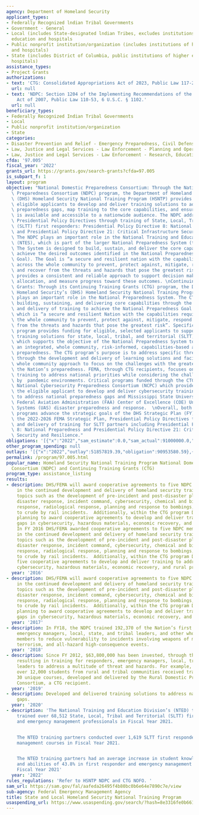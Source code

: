 ```yaml
---
agency: Department of Homeland Security
applicant_types:
- Federally Recognized lndian Tribal Governments
- Government - General
- Local (includes State-designated lndian Tribes, excludes institutions of higher
  education and hospitals
- Public nonprofit institution/organization (includes institutions of higher education
  and hospitals)
- State (includes District of Columbia, public institutions of higher education and
  hospitals)
assistance_types:
- Project Grants
authorizations:
- text: 'CTG: Consolidated Appropriations Act of 2023, Public Law 117-28.'
  url: null
- text: 'NDPC: Section 1204 of the Implementing Recommendations of the 9/11 Commission
    Act of 2007, Public Law 110-53, 6 U.S.C. § 1102.'
  url: null
beneficiary_types:
- Federally Recognized Indian Tribal Governments
- Local
- Public nonprofit institution/organization
- State
categories:
- Disaster Prevention and Relief - Emergency Preparedness, Civil Defense
- Law, Justice and Legal Services - Law Enforcement - Planning and Operations
- Law, Justice and Legal Services - Law Enforcement - Research, Education, Training
cfda: '97.005'
fiscal_year: '2022'
grants_url: https://grants.gov/search-grants?cfda=97.005
is_subpart_f: 1
layout: program
objective: "National Domestic Preparedness Consortium: Through the National Domestic\
  \ Preparedness Consortium (NDPC) program, the Department of Homeland Security’s\
  \ (DHS) Homeland Security National Training Program (HSNTP) provides funding to\
  \ eligible applicants to develop and deliver training solutions to address national\
  \ preparedness gaps, map training to the core capabilities, and ensure training\
  \ is available and accessible to a nationwide audience. The NDPC addresses the following\
  \ Presidential Policy Directives through training of State, Local, Tribal and Territorial\
  \ (SLTT) first responders: Presidential Policy Directive 8: National Preparedness\
  \ and Presidential Policy Directive 21: Critical Infrastructure Security and Resilience.\
  \ The NDPC plays an important role in the National Training and Education System\
  \ (NTES), which is part of the larger National Preparedness System (the System).\
  \ The System is designed to build, sustain, and deliver the core capabilities and\
  \ achieve the desired outcomes identified in the National Preparedness Goal (the\
  \ Goal). The Goal is “a secure and resilient nation with the capabilities required\
  \ across the whole community to prevent, protect against, mitigate, respond to,\
  \ and recover from the threats and hazards that pose the greatest risk.” The System\
  \ provides a consistent and reliable approach to support decision making, resource\
  \ allocation, and measure progress toward these outcomes. \nContinuing Training\
  \ Grants: Through its Continuing Training Grants (CTG) program, the Department of\
  \ Homeland Security’s (DHS) Homeland Security National Training Program (HSNTP)\
  \ plays an important role in the National Preparedness System. The CTG program supports\
  \ building, sustaining, and delivering core capabilities through the development\
  \ and delivery of training to achieve the National Preparedness Goal (the Goal),\
  \ which is “a secure and resilient Nation with the capabilities required across\
  \ the whole community to prevent, protect against, mitigate, respond to, and recover\
  \ from the threats and hazards that pose the greatest risk”. Specifically, the CTG\
  \ program provides funding for eligible, selected applicants to support and target\
  \ training solutions for state, local, tribal, and territorial (SLTT) partners,\
  \ which supports the objective of the National Preparedness System to facilitate\
  \ an integrated, whole community, risk-informed, capabilities-based approach to\
  \ preparedness. The CTG program’s purpose is to address specific threats and gaps\
  \ through the development and delivery of learning solutions and facilitate a national\
  \ whole community approach to focus on the challenges with the greatest impact on\
  \ the Nation’s preparedness. FEMA, through CTG recipients, focuses on developing\
  \ training to address national priorities while considering the challenges presented\
  \ by  pandemic environments. Critical programs funded through the CTG include: the\
  \ National Cybersecurity Preparedness Consortium (NCPC) which provides funding to\
  \ the eligible applicant to develop and deliver cybersecurity training solutions\
  \ to address national preparedness gaps and Mississippi State University’s (MSU)\
  \ Federal Aviation Administration (FAA) Center of Excellence (COE) Unmanned Aircraft\
  \ Systems (UAS) disaster preparedness and response.  \nOverall, both NDPC and CTG\
  \ programs advance the strategic goals of the DHS Strategic Plan (FY) 2020-2024,\
  \ the 2022-2026 FEMA Strategic Plan, Presidential Policy Directives through development\
  \ and delivery of training for SLTT partners including Presidential Policy Directive\
  \ 8: National Preparedness and Presidential Policy Directive 21: Critical Infrastructure\
  \ Security and Resilience."
obligations: '[{"x":"2022","sam_estimate":0.0,"sam_actual":91000000.0,"usa_spending_actual":90953413.84},{"x":"2023","sam_estimate":95000000.0,"sam_actual":0.0,"usa_spending_actual":94994900.08},{"x":"2024","sam_estimate":91000000.0,"sam_actual":0.0,"usa_spending_actual":79059542.56}]'
other_program_spending: null
outlays: '[{"x":"2022","outlay":51857819.39,"obligation":90953580.59},{"x":"2023","outlay":5176692.77,"obligation":95000000.0},{"x":"2024","outlay":0.0,"obligation":79060000.0}]'
permalink: /program/97.005.html
popular_name: Homeland Security National Training Program National Domestic Preparedness
  Consortium (NDPC) and Continuing Training Grants (CTG)
program_type: assistance_listing
results:
- description: DHS/FEMA will award cooperative agreements to five NDPC members resulting
    in the continued development and delivery of homeland security training to address
    topics such as the development of pre-incident and post-disaster plans, natural
    disaster response, incident command, cybersecurity, chemical and biological hazard
    response, radiological response, planning and response to bombings, and response
    to crude by rail incidents.  Additionally, within the CTG program DHS/FEMA is
    planning to award cooperative agreements to develop and deliver training to address
    gaps in cybersecurity, hazardous materials, economic recovery, and rural preparedness.
    In FY 2016 DHS/FEMA awarded cooperative agreements to five NDPC members resulting
    in the continued development and delivery of homeland security training to address
    topics such as the development of pre-incident and post-disaster plans, natural
    disaster response, incident command, cybersecurity, chemical and biological hazard
    response, radiological response, planning and response to bombings, and response
    to crude by rail incidents.  Additionally, within the CTG program DHS/FEMA awarded
    five cooperative agreements to develop and deliver training to address gaps in
    cybersecurity, hazardous materials, economic recovery, and rural preparedness.
  year: '2016'
- description: DHS/FEMA will award cooperative agreements to five NDPC members resulting
    in the continued development and delivery of homeland security training to address
    topics such as the development of pre-incident and post-disaster plans, natural
    disaster response, incident command, cybersecurity, chemical and biological hazard
    response, radiological response, planning and response to bombings, and response
    to crude by rail incidents.  Additionally, within the CTG program DHS/FEMA is
    planning to award cooperative agreements to develop and deliver training to address
    gaps in cybersecurity, hazardous materials, economic recovery, and rural preparedness.
  year: '2017'
- description: In FY18, the NDPC trained 192,370 of the Nation’s first responders,
    emergency managers, local, state, and tribal leaders, and other whole community
    members to reduce vulnerability to incidents involving weapons of mass destruction,
    terrorism, and all-hazard high-consequence events.
  year: '2018'
- description: Since FY 2012, $63,800,000 has been invested, through the CTG program,
    resulting in training for responders, emergency managers, local, tribal, and state
    leaders to address a multitude of threat and hazards. For example, in FY 2018
    over 12,000 students from rural and tribal communities received training through
    30 unique courses, developed and delivered by the Rural Domestic Preparedness
    Consortium, a CTG recipient.
  year: '2019'
- description: Developed and delivered training solutions to address national preparedness
    gaps.
  year: '2020'
- description: 'The National Training and Education Division’s (NTED) training partners
    trained over 68,512 State, Local, Tribal and Territorial (SLTT) first responders
    and emergency management professionals in Fiscal Year 2021.


    The NTED training partners conducted over 1,619 SLTT first responder and emergency
    management courses in Fiscal Year 2021.


    The NTED training partners had an average increase in student knowledge, skills,
    and abilities of 43.8% in first responder and emergency management courses in
    Fiscal Year 2021'
  year: '2022'
rules_regulations: 'Refer to HSNTP NDPC and CTG NOFO. '
sam_url: https://sam.gov/fal/aafeda26495f4b80bc0b6e64e7890c7e/view
sub-agency: Federal Emergency Management Agency
title: State and Local Homeland Security National Training Program
usaspending_url: https://www.usaspending.gov/search/?hash=8e3316fe0b661df30ebc25ae2ca36cae
---
```

